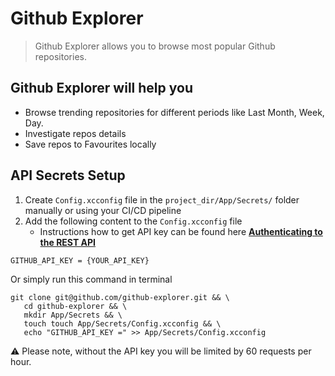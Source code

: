 # Github Explorer


> Github Explorer allows you to browse most popular Github repositories.


 ## Github Explorer will help you

* Browse trending repositories for different periods like Last Month, Week, Day.
* Investigate repos details
* Save repos to Favourites locally


 ## API Secrets Setup
 
 1. Create `Config.xcconfig` file in the `project_dir/App/Secrets/` folder manually or using your CI/CD pipeline
 2. Add the following content to the `Config.xcconfig` file
    * Instructions how to get API key can be found here [**Authenticating to the REST API**](https://developer.github.com/v3/auth/#basic-authentication)

 ```config
 GITHUB_API_KEY = {YOUR_API_KEY}
 ```

 Or simply run this command in terminal

 ```
 git clone git@github.com/github-explorer.git && \
    cd github-explorer && \
    mkdir App/Secrets && \
    touch touch App/Secrets/Config.xcconfig && \
    echo "GITHUB_API_KEY =" >> App/Secrets/Config.xcconfig
 ```

 :warning: Please note, without the API key you will be limited by 60 requests per hour.



